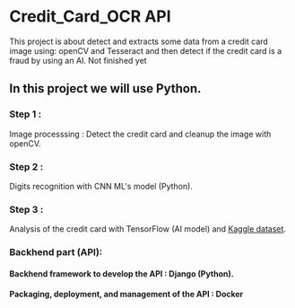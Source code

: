 # Credit_Card_OCR API
This project is about detect and extracts some data from a credit card image using: openCV and Tesseract and then detect if the credit card is a fraud by using an AI.
Not finished yet

## In this project we will use Python.


### Step 1 : 
Image processsing : Detect the credit card and cleanup the image with openCV.


### Step 2 :
Digits recognition with CNN ML's model (Python).


### Step 3 :
Analysis of the credit card with TensorFlow (AI model) and <a href="https://www.kaggle.com/datasets/mlg-ulb/creditcardfraud">Kaggle dataset</a>.


### Backhend part (API):
#### Backhend framework to develop the API : Django (Python).
#### Packaging, deployment, and management of the API : Docker
